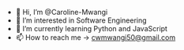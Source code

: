 - 👋 Hi, I’m @Caroline-Mwangi
- 👀 I’m interested in Software Engineering
- 🌱 I’m currently learning Python and JavaScript
- 📫 How to reach me -> cwmwangi50@gmail.com

<!---
Caroline-Mwangi/Caroline-Mwangi is a ✨ special ✨ repository because its `README.md` (this file) appears on your GitHub profile.
You can click the Preview link to take a look at your changes.
--->
